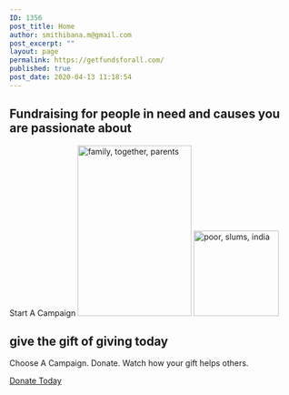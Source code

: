 ```yaml
---
ID: 1356
post_title: Home
author: smithibana.m@gmail.com
post_excerpt: ""
layout: page
permalink: https://getfundsforall.com/
published: true
post_date: 2020-04-13 11:18:54
---
```

<h2>Fundraising for people in need and causes you are passionate about</h2>		
			<a role="button">
						Start A Campaign 
					</a>
										<img width="200" height="300" src="https://getfundsforall.com/wp-content/uploads/2020/11/family-together-parents-838239-200x300.jpg" alt="family, together, parents" loading="lazy" srcset="https://getfundsforall.com/wp-content/uploads/2020/11/family-together-parents-838239-200x300.jpg 200w, https://getfundsforall.com/wp-content/uploads/2020/11/family-together-parents-838239-682x1024.jpg 682w, https://getfundsforall.com/wp-content/uploads/2020/11/family-together-parents-838239-768x1152.jpg 768w, https://getfundsforall.com/wp-content/uploads/2020/11/family-together-parents-838239.jpg 853w" sizes="(max-width: 200px) 100vw, 200px" />											
										<img width="150" height="150" src="https://getfundsforall.com/wp-content/uploads/2020/11/poor-slums-india-2754335-150x150.jpg" alt="poor, slums, india" loading="lazy" />											
			<h2>give the gift of giving today<br></h2>		
		<p>Choose A Campaign. Donate. Watch how your gift helps others.</p>		
			<a href="#" role="button">
						Donate Today
					</a>